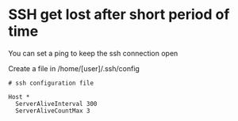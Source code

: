 # SSH get lost after short period of time

You can set a ping to keep the ssh connection open

Create a file in /home/[user]/.ssh/config

```
# ssh configuration file

Host *
  ServerAliveInterval 300
  ServerAliveCountMax 3
```

